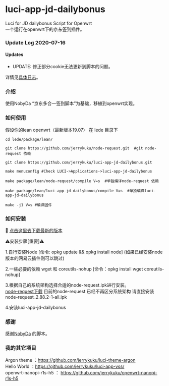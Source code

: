 # luci-app-jd-dailybonus
Luci for JD dailybonus Script for Openwrt  
一个运行在openwrt下的京东签到插件。

### Update Log 2020-07-16  

#### Updates

- UPDATE: 修正部分cookie无法更新到脚本的问题。


详情见[具体日志](./relnotes.txt)。 

### 介绍

使用NobyDa “京东多合一签到脚本”为基础，移植到openwrt实现。  

### 如何使用

假设你的lean openwrt（最新版本19.07） 在 lede 目录下
```
cd lede/package/lean/  

git clone https://github.com/jerrykuku/node-request.git  #git node-request 依赖

git clone https://github.com/jerrykuku/luci-app-jd-dailybonus.git  

make menuconfig #Check LUCI->Applications->luci-app-jd-dailybonus

make package/lean/node-request/compile V=s  #单独编译node-request 依赖  

make package/lean/luci-app-jd-dailybonus/compile V=s  #单独编译luci-app-jd-dailybonus  

make -j1 V=s #编译固件
```

### 如何安装

🛑 [点击这里去下载最新的版本](https://github.com/jerrykuku/luci-app-jd-dailybonus/releases)

⚠️安装步骤[重要]⚠️  

1.自行安装Node [命令: opkg update && opkg install node]
  (如果已经安装node版本的网易云插件则可以跳过)   
  
2.一些必要的依赖 wget 和 coreutils-nohup [命令：opkg install wget coreutils-nohup]
  
3.根据自己的系统架构选择合适的node-request.ipk进行安装。  
  [node-request下载](https://github.com/jerrykuku/luci-app-jd-dailybonus/releases/tag/0.7.6) 
  目前的node-request 已经不再区分系统架构 请直接安装 node-request_2.88.2-1-all.ipk

4.安装luci-app-jd-dailybonus

### 感谢

感谢[NobyDa](https://github.com/NobyDa) 的脚本。  

### 我的其它项目
Argon theme ：https://github.com/jerrykuku/luci-theme-argon  
Hello World ：https://github.com/jerrykuku/luci-app-vssr  
openwrt-nanopi-r1s-h5 ： https://github.com/jerrykuku/openwrt-nanopi-r1s-h5  
